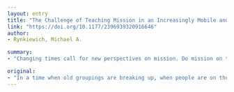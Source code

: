 ```yaml
---
layout: entry
title: "The Challenge of Teaching Mission in an Increasingly Mobile and Complex World"
link: "https://doi.org/10.1177/2396939320916646"
author:
- Rynkiewich, Michael A.

summary:
- "Changing times call for new perspectives on mission. Do mission on the run? How does one train new missionaries for work in a field that will certainly morph into something else before they get there? Do mission has become an ever greater challenge than cross-cultural communication. When old groupings are breaking up, when people are on the move or fleeing conflict and settling elsewhere, doing mission is a challenge."

original:
- "In a time when old groupings are breaking up, when people are on the move or fleeing conflict and settling elsewhere, when many people are multilingual and are competent in several cultural settings, doing mission has become an ever greater challenge than simple cross-cultural communication. How does one engage in mission on the run? How does one conduct missiological research in ephemeral community that is here today and gone tomorrow? How does one train new missionaries for work in a field that will certainly morph into something else before they get there? Changing times call for new perspectives on mission."
---
```


